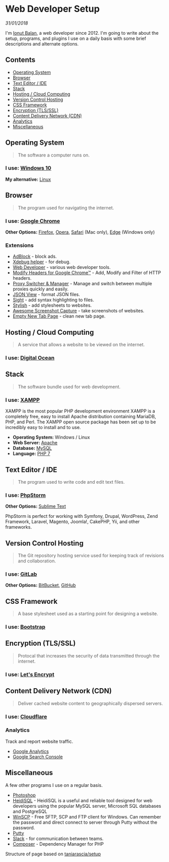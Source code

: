 # Web Developer Setup

*31/01/2018*

I'm [Ionut Balan](https://www.topicdev.com), a web developer since 2012. I'm going to write about the setup, programs, and plugins I use on a daily basis with some brief descriptions and alternate options. 


## Contents

- [Operating System](#operating-system)
- [Browser](#browser)
- [Text Editor / IDE](#text-editor--ide)
- [Stack](#stack)
- [Hosting / Cloud Computing](#hosting--cloud-computing)
- [Version Control Hosting](#version-control-hosting)
- [CSS Framework](#css-framework)
- [Encryption (TLS/SSL)](#css-framework)
- [Content Delivery Network (CDN)](#encryption-tlsssl)
- [Analytics](#analytics)
- [Miscellaneous](#miscellaneous)

## Operating System

> The software a computer runs on.

### **I use:** [Windows 10](https://www.microsoft.com/en-us/windows)
**My alternative:** [Linux](https://en.wikipedia.org/wiki/Linux)


## Browser

> The program used for navigating the internet.

### **I use:** [Google Chrome](https://www.google.com/chrome/)
**Other Options:**  [Firefox](https://www.mozilla.org/en-US/firefox/products/), [Opera](http://www.opera.com/), [Safari](http://www.apple.com/safari/) (Mac only), [Edge](https://www.microsoft.com/en-us/windows/microsoft-edge/microsoft-edge) (Windows only)


### Extensions

- [AdBlock](https://chrome.google.com/webstore/detail/adblock/gighmmpiobklfepjocnamgkkbiglidom?hl=en-US) - block ads.
- [Xdebug helper](https://chrome.google.com/webstore/detail/xdebug-helper/eadndfjplgieldjbigjakmdgkmoaaaoc?hl=en-US) - for debug.
- [Web Developer](https://chrome.google.com/webstore/detail/web-developer/bfbameneiokkgbdmiekhjnmfkcnldhhm?hl=en-US) - various web developer tools.
- [Modify Headers for Google Chrome™](https://chrome.google.com/webstore/detail/modify-headers-for-google/innpjfdalfhpcoinfnehdnbkglpmogdi?hl=en-US) - Add, Modify and Filter of HTTP headers.
- [Proxy Switcher & Manager](https://chrome.google.com/webstore/detail/proxy-switcher-manager/onnfghpihccifgojkpnnncpagjcdbjod?hl=en-US) - Manage and switch between multiple proxies quickly and easily.
- [JSON View](https://chrome.google.com/webstore/detail/jsonview/chklaanhfefbnpoihckbnefhakgolnmc) - format JSON files.
- [Sight](https://chrome.google.com/webstore/detail/sight/epmaefhielclhlnmjofcdapbeepkmggh) - add syntax highlighting to files.
- [Stylish](https://chrome.google.com/webstore/detail/stylish/fjnbnpbmkenffdnngjfgmeleoegfcffe?hl=en) - add stylesheets to websites.
- [Awesome Screenshot Capture](https://chrome.google.com/webstore/detail/awesome-screenshot-screen/nlipoenfbbikpbjkfpfillcgkoblgpmj) - take screenshots of websites.
- [Empty New Tab Page](https://chrome.google.com/webstore/detail/empty-new-tab-page-black/fllomkdgoahjlgcblpldnpjcilipjelp) - clean new tab page.

## Hosting / Cloud Computing

> A service that allows a website to be viewed on the internet.

### **I use:** [Digital Ocean](https://www.digitalocean.com/)


## Stack

> The software bundle used for web development.

### **I use:**  [XAMPP](https://www.apachefriends.org/ro/index.html)

XAMPP is the most popular PHP development environment
XAMPP is a completely free, easy to install Apache distribution containing MariaDB, PHP, and Perl. The XAMPP open source package has been set up to be incredibly easy to install and to use.

- **Operating System:** Windows / Linux
- **Web Server:** [Apache](https://www.apache.org/)
- **Database:** [MySQL](https://www.mysql.com/)
- **Language:** [PHP 7](http://php.net/)

## Text Editor / IDE

> The program used to write code and edit text files.

### **I use:** [PhpStorm](https://www.jetbrains.com/phpstorm/)
**Other Options:** [Sublime Text](https://www.sublimetext.com/)

PhpStorm is perfect for working with Symfony, Drupal, WordPress, Zend Framework, Laravel, Magento, Joomla!, CakePHP, Yii, and other frameworks.


## Version Control Hosting

> The Git repository hosting service used for keeping track of revisions and collaboration.

### **I use:** [GitLab](https://about.gitlab.com/)
**Other Options:** [BitBucket](https://bitbucket.org), [GitHub](https://github.com/)


## CSS Framework

> A base stylesheet used as a starting point for designing a website.

### **I use:** [Bootstrap](http://getbootstrap.com/)


## Encryption (TLS/SSL)

> Protocal that increases the security of data transmitted through the internet.

### **I use:** [Let's Encrypt](https://letsencrypt.org/)

## Content Delivery Network (CDN)

> Deliver cached website content to geographically dispersed servers.

### **I use:** [Cloudflare](https://www.cloudflare.com/)


### Analytics

Track and report website traffic.

- [Google Analytics](https://analytics.google.com/)
- [Google Search Console](https://www.google.com/webmasters)

## Miscellaneous

A few other programs I use on a regular basis.

- [Photoshop](http://www.photoshop.com/)
- [HeidiSQL](https://www.heidisql.com/) - HeidiSQL is a useful and reliable tool designed for web developers using the popular MySQL server, Microsoft SQL databases and PostgreSQL
- [WinSCP](https://winscp.net/eng/download.php) - Free SFTP, SCP and FTP client for Windows. Can remember the password and direct connect to server through Putty without the password.
- [Putty](https://www.chiark.greenend.org.uk/~sgtatham/putty/latest.html)
- [Slack](https://slack.com/) - for communication between teams.
- [Composer](https://getcomposer.org/) - Dependency Manager for PHP

Structure of page based on [taniarascia/setup](https://github.com/taniarascia/setup)
